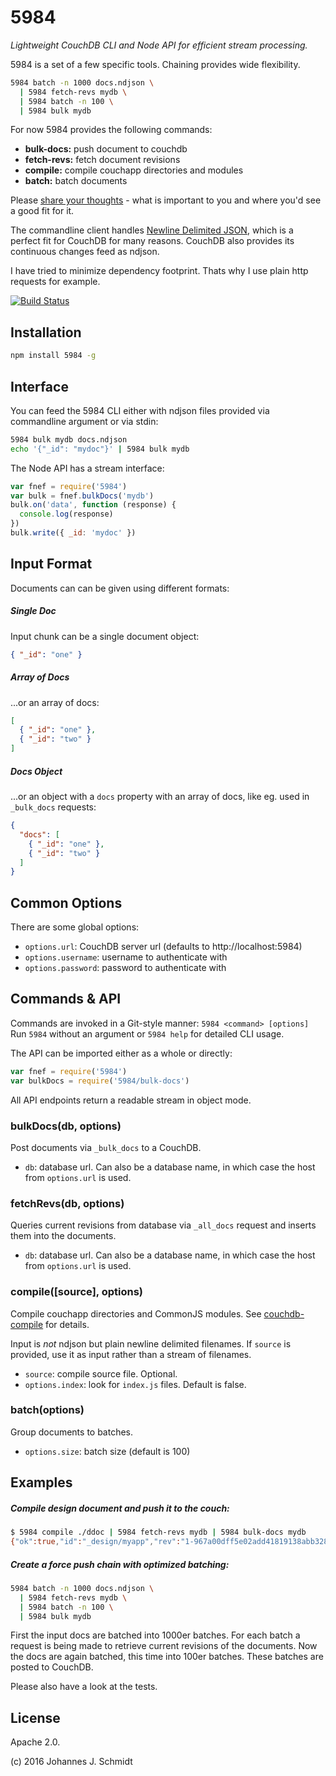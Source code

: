 # 5984
_Lightweight CouchDB CLI and Node API for efficient stream processing._

5984 is a set of a few specific tools. Chaining provides wide flexibility.
```sh
5984 batch -n 1000 docs.ndjson \
  | 5984 fetch-revs mydb \
  | 5984 batch -n 100 \
  | 5984 bulk mydb
```

For now 5984 provides the following commands:

* **bulk-docs:** push document to couchdb
* **fetch-revs:** fetch document revisions
* **compile:** compile couchapp directories and modules
* **batch:** batch documents

Please [share your thoughts](https://github.com/jo/5984/issues/new) - what is
important to you and where you'd see a good fit for it.

The commandline client handles [Newline Delimited JSON](http://ndjson.org/),
which is a perfect fit for CouchDB for many reasons. CouchDB also provides its
continuous changes feed as ndjson.

I have tried to minimize dependency footprint. Thats why I use plain http
requests for example.

[![Build Status](https://travis-ci.org/jo/5984.svg?branch=master)](https://travis-ci.org/jo/5984)

## Installation
```sh
npm install 5984 -g
```


## Interface
You can feed the 5984 CLI either with ndjson files provided via commandline
argument or via stdin:
```sh
5984 bulk mydb docs.ndjson
echo '{"_id": "mydoc"}' | 5984 bulk mydb
```

The Node API has a stream interface:
```js
var fnef = require('5984')
var bulk = fnef.bulkDocs('mydb')
bulk.on('data', function (response) {
  console.log(response)
})
bulk.write({ _id: 'mydoc' })
```


## Input Format
Documents can can be given using different formats:

##### Single Doc
Input chunk can be a single document object:
```json
{ "_id": "one" }
```
##### Array of Docs
...or an array of docs:
```json
[
  { "_id": "one" },
  { "_id": "two" }
]
```
##### Docs Object
...or an object with a `docs` property with an array of docs, like eg. used in
`_bulk_docs` requests:
```json
{
  "docs": [
    { "_id": "one" },
    { "_id": "two" }
  ]
}
```


## Common Options
There are some global options:

* `options.url`: CouchDB server url (defaults to http://localhost:5984)
* `options.username`: username to authenticate with
* `options.password`: password to authenticate with


## Commands & API
Commands are invoked in a Git-style manner: `5984 <command> [options]`
Run `5984` without an argument or `5984 help` for detailed CLI usage.

The API can be imported either as a whole or directly:
```js
var fnef = require('5984')
var bulkDocs = require('5984/bulk-docs')
```

All API endpoints return a readable stream in object mode.

### bulkDocs(db, options)
Post documents via `_bulk_docs` to a CouchDB.

* `db`: database url. Can also be a database name, in which case the host from `options.url` is used.


### fetchRevs(db, options)
Queries current revisions from database via `_all_docs` request and inserts them
into the documents.

* `db`: database url. Can also be a database name, in which case the host from `options.url` is used.


### compile([source], options)
Compile couchapp directories and CommonJS modules. See
[couchdb-compile](https://github.com/jo/couchdb-compile) for details.

Input is *not* ndjson but plain newline delimited filenames. 
If `source` is provided, use it as input rather than a stream of filenames.

* `source`: compile source file. Optional.
* `options.index`: look for `index.js` files. Default is false.


### batch(options)
Group documents to batches.

* `options.size`: batch size (default is 100)


## Examples

##### Compile design document and push it to the couch:
```sh
$ 5984 compile ./ddoc | 5984 fetch-revs mydb | 5984 bulk-docs mydb
{"ok":true,"id":"_design/myapp","rev":"1-967a00dff5e02add41819138abb3284d"}
```

##### Create a force push chain with optimized batching: 
```sh
5984 batch -n 1000 docs.ndjson \
  | 5984 fetch-revs mydb \
  | 5984 batch -n 100 \
  | 5984 bulk mydb
```
First the input docs are batched into 1000er batches. For each batch a request
is being made to retrieve current revisions of the documents. Now the docs are
again batched, this time into 100er batches. These batches are posted to
CouchDB.

Please also have a look at the tests.


## License
Apache 2.0.

(c) 2016 Johannes J. Schmidt

